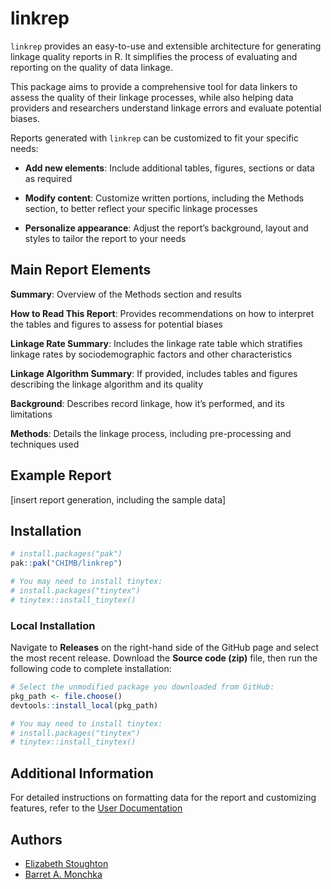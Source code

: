 
<!-- README.md is generated from README.Rmd. Please edit that file -->

# linkrep

`linkrep` provides an easy-to-use and extensible architecture for
generating linkage quality reports in R. It simplifies the process of
evaluating and reporting on the quality of data linkage.

This package aims to provide a comprehensive tool for data linkers to
assess the quality of their linkage processes, while also helping data
providers and researchers understand linkage errors and evaluate
potential biases.

Reports generated with `linkrep` can be customized to fit your specific
needs:

- **Add new elements**: Include additional tables, figures, sections or
  data as required

- **Modify content**: Customize written portions, including the Methods
  section, to better reflect your specific linkage processes

- **Personalize appearance**: Adjust the report’s background, layout and
  styles to tailor the report to your needs

## Main Report Elements

**Summary**: Overview of the Methods section and results

**How to Read This Report**: Provides recommendations on how to
interpret the tables and figures to assess for potential biases

**Linkage Rate Summary**: Includes the linkage rate table which
stratifies linkage rates by sociodemographic factors and other
characteristics

**Linkage Algorithm Summary**: If provided, includes tables and figures
describing the linkage algorithm and its quality

**Background**: Describes record linkage, how it’s performed, and its
limitations

**Methods**: Details the linkage process, including pre-processing and
techniques used

## Example Report

\[insert report generation, including the sample data\]

## Installation

``` r
# install.packages("pak")
pak::pak("CHIMB/linkrep")

# You may need to install tinytex:
# install.packages("tinytex")
# tinytex::install_tinytex()
```

### Local Installation

Navigate to **Releases** on the right-hand side of the GitHub page and
select the most recent release. Download the **Source code (zip)** file,
then run the following code to complete installation:

``` r
# Select the unmodified package you downloaded from GitHub:
pkg_path <- file.choose()
devtools::install_local(pkg_path)

# You may need to install tinytex:
# install.packages("tinytex")
# tinytex::install_tinytex()
```

## Additional Information

For detailed instructions on formatting data for the report and
customizing features, refer to the [User
Documentation](https://github.com/CHIMB/linkrep/blob/main/inst/docs/User_Documentation.pdf)

## Authors

- [Elizabeth Stoughton](https://github.com/stoughty111)
- [Barret A. Monchka](https://github.com/barretmonchka)
